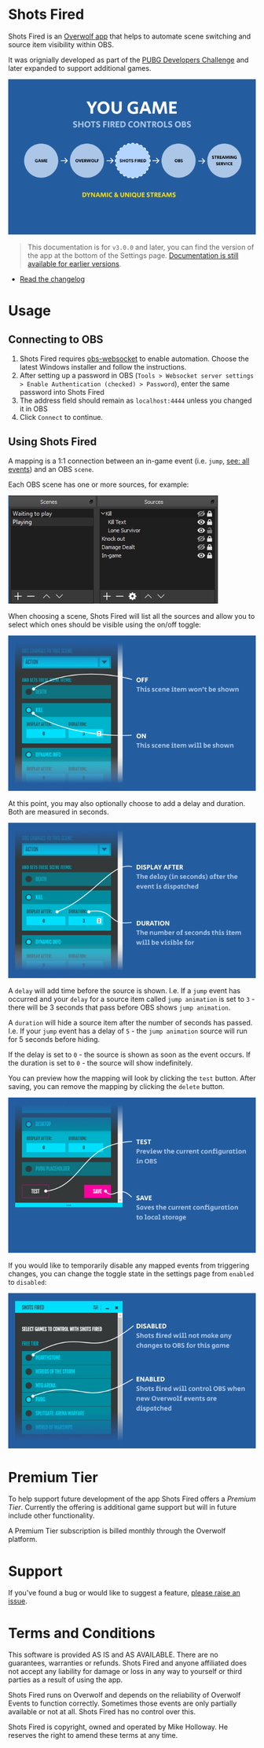 # Shots Fired

Shots Fired is an [Overwolf app](https://www.overwolf.com/) that helps to automate scene switching and source item visibility within OBS.

It was orignially developed as part of the [PUBG Developers Challenge](https://play.overwolf.com/pubg-dev-challenge/) and later expanded to support additional
games.

![](./assets/overview.png)

> This documentation is for `v3.0.0` and later, you can find the version of the
app at the bottom of the Settings page. [Documentation is still available for 
earlier versions](https://github.com/artdevgame/shots-fired-support/tree/v1.0.0).

* [Read the changelog](./CHANGELOG.md)

# Usage

## Connecting to OBS

1. Shots Fired requires [obs-websocket](https://github.com/Palakis/obs-websocket/releases) to enable automation. Choose the latest Windows installer and follow the instructions.
2. After setting up a password in OBS (`Tools > Websocket server settings > Enable Authentication (checked) > Password`), enter the same password into Shots Fired
3. The address field should remain as `localhost:4444` unless you changed it in OBS
4. Click `Connect` to continue.

## Using Shots Fired

A mapping is a 1:1 connection between an in-game event (i.e. `jump`, [see: all events](http://developers.overwolf.com/game_events_status/game_events_status/)) and an OBS `scene`.

Each OBS scene has one or more sources, for example:

![](./assets/obs.png)

When choosing a scene, Shots Fired will list all the sources and allow you to select which ones should be visible using the on/off toggle:

![](./assets/visibility.png)

At this point, you may also optionally choose to add a delay and duration. Both are measured in seconds.

![](./assets/delay-duration.png)

A `delay` will add time before the source is shown. I.e. If a `jump` event has occurred and your `delay` for a source item called `jump animation` is set to `3` - there will be 3 seconds that pass before OBS shows `jump animation`.

A `duration` will hide a source item after the number of seconds has passed. I.e. If your `jump` event has a delay of `5` - the `jump animation` source will run for 5 seconds before hiding.

If the delay is set to `0` - the source is shown as soon as the event occurs.
If the duration is set to `0` - the source will show indefinitely.

You can preview how the mapping will look by clicking the `test` button. After saving, you can remove the mapping by clicking the `delete` button.

![](./assets/preview-mapping.png)

If you would like to temporarily disable any mapped events from triggering changes, you can change the toggle state in the settings page from `enabled` to 
`disabled`:

![](./assets/toggle.png)

# Premium Tier

To help support future development of the app Shots Fired offers a _Premium Tier_. Currently the offering is additional game support but will in future include other functionality.

A Premium Tier subscription is billed monthly through the Overwolf platform.

# Support

If you've found a bug or would like to suggest a feature, [please raise an issue](https://github.com/artdevgame/shots-fired-support/issues).

# Terms and Conditions

This software is provided AS IS and AS AVAILABLE. There are no guarantees, warranties or refunds. Shots Fired and anyone affiliated does not accept any liability for damage or loss in any way to yourself or third parties as a result of using the app.

Shots Fired runs on Overwolf and depends on the reliability of Overwolf Events to function correctly. Sometimes those events are only partially available or not at all. Shots Fired has no control over this.

Shots Fired is copyright, owned and operated by Mike Holloway. He reserves the right to amend these terms at any time.
